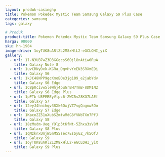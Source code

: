 ```yaml
---
layout: produk-casinghp
title: Pokemon Pokedex Mystic Team Samsung Galaxy S9 Plus Case
categories: samsung
tags: galaxy

# Produk
product-title: Pokemon Pokedex Mystic Team Samsung Galaxy S9 Plus Case
harga: 90000
sku: hn-1904
image-drive: 1oyTUK8uARlZL2M8xHlL2-eGCLQHI_yiX
gallery:
  - url: 1l-N3UB7wZ3D3GGqcsS6Ojl8nAtiw0RuA
    title: Galaxy Note 8
  - url: 1uvCRNyDxk-KGRa_DqvHvYxEN3SRXmEDi
    title: Galaxy S6
  - url: 1kJC48NPP9gcKmoEOe3jg1O9_e2jabYdv
    title: Galaxy S6 Edge
  - url: 1C8p0civw5leWhj4puGrBH7TmB-8DM1N2
    title: Galaxy S6 Edge Plus
  - url: 1pPTb-U8PEREyVtpc6-ZWC5v28KO7LAEf
    title: Galaxy S7
  - url: 12eyJ4hnihqv38Xk6OxjVZ7vgQagnwSOo
    title: Galaxy S7 Edge
  - url: 1KacoZZ51uXubS2mtwMdG3fVNbTXn7PfJ
    title: Galaxy S8
  - url: 18zMudm-Ueq_Y9lp3tKfNt-5Zhxa3sV8M
    title: Galaxy S8 Plus
  - url: 1qNzknxUmjW5mMSSsec7EsSyGZ_7k5OfJ
    title: Galaxy S9
  - url: 1oyTUK8uARlZL2M8xHlL2-eGCLQHI_yiX
    title: Galaxy S9 Plus
---
```

